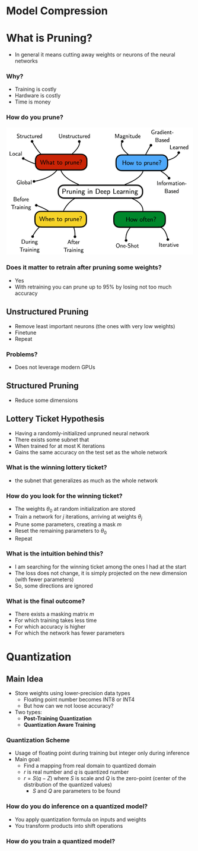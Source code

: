 # Model Compression

# What is Pruning?
- In general it means cutting away weights or neurons of the neural networks
### Why?
- Training is costly
- Hardware is costly
- Time is money
### How do you prune?
![Pruning Taxonomy](images/pruning_taxonomy.png)
### Does it matter to retrain after pruning some weights?
- Yes
- With retraining you can prune up to 95% by losing not too much accuracy
## Unstructured Pruning
- Remove least important neurons (the ones with very low weights)
- Finetune
- Repeat
### Problems?
- Does not leverage modern GPUs
## Structured Pruning
- Reduce some dimensions
## Lottery Ticket Hypothesis
- Having a randomly-initialized unpruned neural network
- There exists some subnet that
- When trained for at most K iterations
- Gains the same accuracy on the test set as the whole network
### What is the winning lottery ticket?
- the subnet that generalizes as much as the whole network
### How do you look for the winning ticket?
- The weights $\theta_0$ at random initialization are stored
- Train a network for $j$ iterations, arriving at weights $\theta_j$
- Prune some parameters, creating a mask $m$
- Reset the remaining parameters to $\theta_0$
- Repeat
### What is the intuition behind this?
- I am searching for the winning ticket among the ones I had at the start
- The loss does not change, it is simply projected on the new dimension (with fewer parameters)
- So, some directions are ignored
### What is the final outcome?
- There exists a masking matrix $m$
- For which training takes less time
- For which accuracy is higher
- For which the network has fewer parameters


# Quantization

## Main Idea
- Store weights using lower-precision data types
  - Floating point number becomes INT8 or INT4
  - But how can we not loose accuracy?
- Two types:
  - **Post-Training Quantization**
  - **Quantization Aware Training**

### Quantization Scheme
- Usage of floating point during training but integer only during inference
- Main goal:
  - Find a mapping from real domain to quantized domain
  - $r$ is real number and $q$ is quantized number
  - $r = S(q-Z)$ where $S$ is scale and $Q$ is the zero-point (center of the distribution of the quantized values)
    - $S$ and $Q$ are parameters to be found

### How do you do inference on a quantized model?
- You apply quantization formula on inputs and weights
- You transform products into shift operations

### How do you train a quantized model?










